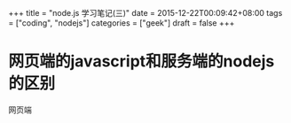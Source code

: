 +++
title = "node.js 学习笔记(三)"
date = 2015-12-22T00:09:42+08:00
tags = ["coding", "nodejs"]
categories = ["geek"]
draft = false
+++


# 网页端的javascript和服务端的nodejs的区别

网页端
